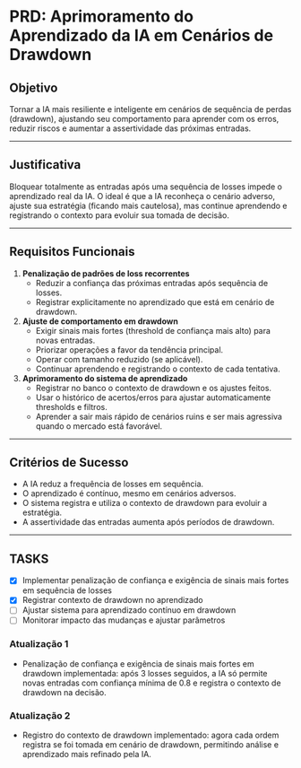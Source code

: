 # PRD: Aprimoramento do Aprendizado da IA em Cenários de Drawdown

## Objetivo
Tornar a IA mais resiliente e inteligente em cenários de sequência de perdas (drawdown), ajustando seu comportamento para aprender com os erros, reduzir riscos e aumentar a assertividade das próximas entradas.

---

## Justificativa
Bloquear totalmente as entradas após uma sequência de losses impede o aprendizado real da IA. O ideal é que a IA reconheça o cenário adverso, ajuste sua estratégia (ficando mais cautelosa), mas continue aprendendo e registrando o contexto para evoluir sua tomada de decisão.

---

## Requisitos Funcionais
1. **Penalização de padrões de loss recorrentes**
   - Reduzir a confiança das próximas entradas após sequência de losses.
   - Registrar explicitamente no aprendizado que está em cenário de drawdown.
2. **Ajuste de comportamento em drawdown**
   - Exigir sinais mais fortes (threshold de confiança mais alto) para novas entradas.
   - Priorizar operações a favor da tendência principal.
   - Operar com tamanho reduzido (se aplicável).
   - Continuar aprendendo e registrando o contexto de cada tentativa.
3. **Aprimoramento do sistema de aprendizado**
   - Registrar no banco o contexto de drawdown e os ajustes feitos.
   - Usar o histórico de acertos/erros para ajustar automaticamente thresholds e filtros.
   - Aprender a sair mais rápido de cenários ruins e ser mais agressiva quando o mercado está favorável.

---

## Critérios de Sucesso
- A IA reduz a frequência de losses em sequência.
- O aprendizado é contínuo, mesmo em cenários adversos.
- O sistema registra e utiliza o contexto de drawdown para evoluir a estratégia.
- A assertividade das entradas aumenta após períodos de drawdown.

---

## TASKS
- [x] Implementar penalização de confiança e exigência de sinais mais fortes em sequência de losses
- [x] Registrar contexto de drawdown no aprendizado
- [ ] Ajustar sistema para aprendizado contínuo em drawdown
- [ ] Monitorar impacto das mudanças e ajustar parâmetros

### Atualização 1
- Penalização de confiança e exigência de sinais mais fortes em drawdown implementada: após 3 losses seguidos, a IA só permite novas entradas com confiança mínima de 0.8 e registra o contexto de drawdown na decisão. 

### Atualização 2
- Registro do contexto de drawdown implementado: agora cada ordem registra se foi tomada em cenário de drawdown, permitindo análise e aprendizado mais refinado pela IA. 